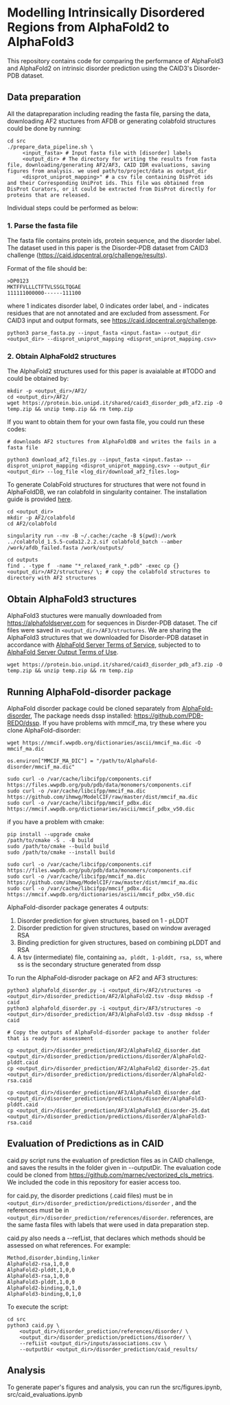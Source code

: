# Modelling Intrinsically Disordered Regions from AlphaFold2 to AlphaFold3

This repository contains code for comparing the performance of AlphaFold3 and AlphaFold2 on intrinsic disorder prediction using the CAID3's Disorder-PDB dataset. 

## Data preparation

All the datapreparation including reading the fasta file, parsing the data, downloading AF2 stuctures from AFDB or generating colabfold structures could be done by running: 

    cd src
    ./prepare_data_pipeline.sh \
         <input_fasta> # Input fasta file with [disorder] labels
         <output_dir> # The directory for writing the results from fasta file, downloading/generating AF2/AF3, CAID IDR evaluations, saving figures from analysis. we used path/to/project/data as output_dir
         <disprot_uniprot_mapping>" # a csv file containing DisProt ids and their Corresponding UniProt ids. This file was obtained from DisProt Curators, or it could be extracted from DisProt directly for proteins that are released.

Individual steps could be performed as below:


### 1. Parse the fasta file
The fasta file contains protein ids, protein sequence, and the disorder label. The dataset used in this paper is the Disorder-PDB dataset from CAID3 challenge (https://caid.idpcentral.org/challenge/results). 

Format of the file should be: 


    >DP0123
    MKTFFVLLLCTFTVLSSGLTQGAE
    111111000000------111100

where 1 indicates disorder label, 0 indicates order label, and - indicates residues that are not annotated and are excluded from assessment. For CAID3 input and output formats, see https://caid.idpcentral.org/challenge.  

    python3 parse_fasta.py --input_fasta <input.fasta> --output_dir <output_dir> --disprot_uniprot_mapping <disprot_uniprot_mapping.csv>

### 2. Obtain AlphaFold2 structures

The AlphaFold2 structures used for this paper is avaialable at #TODO and could be obtained by: 

    mkdir -p <output_dir>/AF2/
    cd <output_dir>/AF2/
    wget https://protein.bio.unipd.it/shared/caid3_disorder_pdb_af2.zip -O temp.zip && unzip temp.zip && rm temp.zip


If you want to obtain them for your own fasta file, you could run these codes:  

    # downloads AF2 stuctures from AlphaFoldDB and writes the fails in a fasta file

    python3 download_af2_files.py --input_fasta <input.fasta> --disprot_uniprot_mapping <disprot_uniprot_mapping.csv> --output_dir <output_dir> --log_file <log_dir/download_af2_files.log>


To generate ColabFold structures for structures that were not found in AlphaFoldDB, we ran colabfold in singularity container. The installation guide is provided [here](https://github.com/sokrypton/ColabFold/wiki/Running-ColabFold-in-Docker). 

    cd <output_dir>
    mkdir -p AF2/colabfold
    cd AF2/colabfold

    singularity run --nv -B ~/.cache:/cache -B $(pwd):/work ../colabfold_1.5.5-cuda12.2.2.sif colabfold_batch --amber /work/afdb_failed.fasta /work/outputs/

    cd outputs
    find . -type f  -name "*_relaxed_rank_*.pdb" -exec cp {} <output_dir>/AF2/structures/ \; # copy the colabfold structures to directory with AF2 structures
    


## Obtain AlphaFold3 structures
AlphaFold3 stuctures were manually downloaded from https://alphafoldserver.com for sequences in Disrder-PDB dataset. The cif files were saved in `<output_dir>/AF3/structures`. We are sharing the AlphaFold3 structures that we downloaded for Disorder-PDB dataset in accordance with [AlphaFold Server Terms of Service](https://alphafoldserver.com/terms), subjected to to [AlphaFold Server Output Terms of Use](https://alphafoldserver.com/output-terms). 

    wget https://protein.bio.unipd.it/shared/caid3_disorder_pdb_af3.zip -O temp.zip && unzip temp.zip && rm temp.zip
    
## Running AlphaFold-disorder package

AlphaFold disorder package could be cloned separately from [AlphaFold-disorder](https://github.com/BioComputingUP/AlphaFold-disorder/tree/main), The package needs dssp installed: https://github.com/PDB-REDO/dssp. If you have problems with mmcif_ma, try these where you clone AlphaFold-disorder:

    wget https://mmcif.wwpdb.org/dictionaries/ascii/mmcif_ma.dic -O mmcif_ma.dic
    
    os.environ["MMCIF_MA_DIC"] = "/path/to/AlphaFold-disorder/mmcif_ma.dic"

    sudo curl -o /var/cache/libcifpp/components.cif https://files.wwpdb.org/pub/pdb/data/monomers/components.cif
    sudo curl -o /var/cache/libcifpp/mmcif_ma.dic https://github.com/ihmwg/ModelCIF/raw/master/dist/mmcif_ma.dic
    sudo curl -o /var/cache/libcifpp/mmcif_pdbx.dic https://mmcif.wwpdb.org/dictionaries/ascii/mmcif_pdbx_v50.dic

if you have a problem with cmake: 

    pip install --upgrade cmake
    /path/to/cmake -S . -B build
    sudo /path/to/cmake --build build
    sudo /path/to/cmake --install build

    sudo curl -o /var/cache/libcifpp/components.cif https://files.wwpdb.org/pub/pdb/data/monomers/components.cif
    sudo curl -o /var/cache/libcifpp/mmcif_ma.dic https://github.com/ihmwg/ModelCIF/raw/master/dist/mmcif_ma.dic
    sudo curl -o /var/cache/libcifpp/mmcif_pdbx.dic https://mmcif.wwpdb.org/dictionaries/ascii/mmcif_pdbx_v50.dic


AlphaFold-disorder package generates 4 outputs: 
1. Disorder prediction for given structures, based on 1 - pLDDT
2. Disorder prediction for given structures, based on window averaged RSA
3. Binding prediction for given structures, based on combining pLDDT and RSA
4. A tsv (intermediate) file, containing `aa, plddt, 1-plddt, rsa, ss`, where ss is the secondary structure generated from dssp

To run the AlphaFold-disroder package on AF2 and AF3 structures: 

    python3 alphafold_disorder.py -i <output_dir>/AF2/structures -o <output_dir>/disorder_prediction/AF2/AlphaFold2.tsv -dssp mkdssp -f caid
    python3 alphafold_disorder.py -i <output_dir>/AF3/structures -o <output_dir>/disorder_prediction/AF3/AlphaFold3.tsv -dssp mkdssp -f caid

    # Copy the outputs of AlphaFold-disorder package to another folder that is ready for assessment

    cp <output_dir>/disorder_prediction/AF2/AlphaFold2_disorder.dat <output_dir>/disorder_prediction/predictions/disorder/AlphaFold2-plddt.caid
    cp <output_dir>/disorder_prediction/AF2/AlphaFold2_disorder-25.dat <output_dir>/disorder_prediction/predictions/disorder/AlphaFold2-rsa.caid
 
    cp <output_dir>/disorder_prediction/AF3/AlphaFold3_disorder.dat <output_dir>/disorder_prediction/predictions/disorder/AlphaFold3-plddt.caid
    cp <output_dir>/disorder_prediction/AF3/AlphaFold3_disorder-25.dat <output_dir>/disorder_prediction/predictions/disorder/AlphaFold3-rsa.caid

## Evaluation of Predictions as in CAID
caid.py script runs the evaluation of prediction files as in CAID challenge, and saves the results in the folder given in --outputDir. The evaluation code could be cloned from https://github.com/marnec/vectorized_cls_metrics. We included the code in this repository for easier access too. 

for caid.py, the disorder predictions (.caid files) must be in `<output_dir>/disorder_prediction/predictions/disorder` , and the references must be in `<output_dir>/disorder_prediction/references/disorder`. references, are the same fasta files with labels that were used in data preparation step. 

caid.py also needs a --refList, that declares which methods should be assessed on what references. For example: 

    Method,disorder,binding,linker
    AlphaFold2-rsa,1,0,0
    AlphaFold2-plddt,1,0,0
    AlphaFold3-rsa,1,0,0
    AlphaFold3-plddt,1,0,0
    AlphaFold2-binding,0,1,0
    AlphaFold3-binding,0,1,0

To execute the script: 

    cd src
    python3 caid.py \
        <output_dir>/disorder_prediction/references/disorder/ \
        <output_dir>/disorder_prediction/predictions/disorder/ \
        --refList <output_dir>/inputs/associations.csv \
        --outputDir <output_dir>/disorder_prediction/caid_results/

## Analysis
To generate paper's figures and analysis, you can run the src/figures.ipynb, src/caid_evaluations.ipynb
